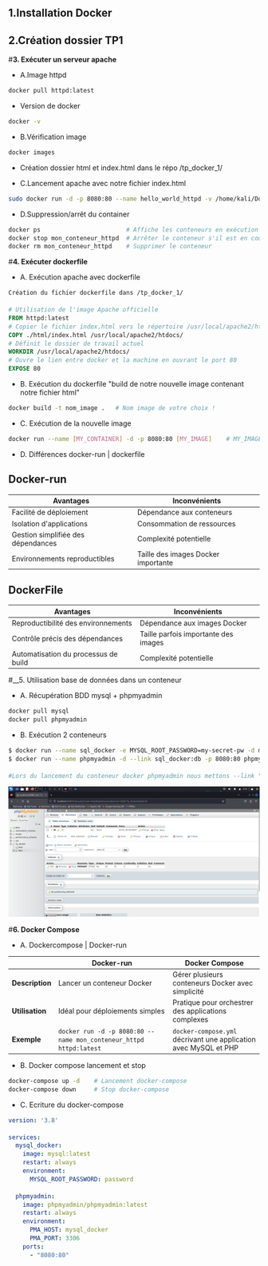 ## 1.Installation Docker
## 2.Création dossier TP1
#__3. Exécuter un serveur apache__
- A.Image httpd
```bash
docker pull httpd:latest
```
- Version de docker
```bash
docker -v
```
- B.Vérification image
```bash
docker images
```
- Création dossier html et index.html dans le répo /tp_docker_1/

- C.Lancement apache avec notre fichier index.html
```bash
sudo docker run -d -p 8080:80 --name hello_world_httpd -v /home/kali/Documents/TP_Docker/TP_DOCKER_1/html/index>
```
- D.Suppression/arrêt du container
```bash
docker ps                        # Affiche les conteneurs en exécution (ps -a pour voir les conteneurs non éxécuté)
docker stop mon_conteneur_httpd  # Arrêter le conteneur s'il est en cours d'exécution
docker rm mon_conteneur_httpd    # Supprimer le conteneur
```

#__4. Exécuter dockerfile__
- A. Exécution apache avec dockerfile
```Dockerfile
Création du fichier dockerfile dans /tp_docker_1/

# Utilisation de l'image Apache officielle
FROM httpd:latest
# Copier le fichier index.html vers le répertoire /usr/local/apache2/htdocs/ du conteneur
COPY ./html/index.html /usr/local/apache2/htdocs/
# Définit le dossier de travail actuel
WORKDIR /usr/local/apache2/htdocs/
# Ouvre le lien entre docker et la machine en ouvrant le port 80
EXPOSE 80
```
- B. Exécution du dockerfile "build de notre nouvelle image contenant notre fichier html"
```bash
docker build -t nom_image .   # Nom image de votre choix !
```

- C. Exécution de la nouvelle image
```bash
docker run --name [MY_CONTAINER] -d -p 8080:80 [MY_IMAGE]    # MY_IMAGE = nom de votre image
```
- D. Différences docker-run | dockerfile
## Docker-run

| Avantages                         | Inconvénients                       |
| --------------------------------- | ----------------------------------- |
| Facilité de déploiement           | Dépendance aux conteneurs           |
| Isolation d'applications          | Consommation de ressources          |
| Gestion simplifiée des dépendances | Complexité potentielle              |
| Environnements reproductibles     | Taille des images Docker importante |

## DockerFile

| Avantages                            | Inconvénients                       |
| ------------------------------------ | ----------------------------------- |
| Reproductibilité des environnements  | Dépendance aux images Docker        |
| Contrôle précis des dépendances      | Taille parfois importante des images|
| Automatisation du processus de build | Complexité potentielle              |


#__5. Utilisation base de données dans un conteneur
- A. Récupération BDD mysql + phpmyadmin
```bash
docker pull mysql
docker pull phpmyadmin
```
- B. Exécution 2 conteneurs
```bash
$ docker run --name sql_docker -e MYSQL_ROOT_PASSWORD=my-secret-pw -d mysql:latest
$ docker run --name phpmyadmin -d --link sql_docker:db -p 8080:80 phpmyadmin

#Lors du lancement du conteneur docker phpmyadmin nous mettons --link "le nom du conteneur sql" cela permettra de relier la BDD a Phpmyadmin
```
![Phpmyadmin](./phpmyadmin.png)


#__6. Docker Compose__
- A. Dockercompose | Docker-run

|               | Docker-run                      | Docker Compose                                      |
|---------------|---------------------------------|------------------------------------------------------|
| **Description** | Lancer un conteneur Docker      | Gérer plusieurs conteneurs Docker avec simplicité     |
| **Utilisation** | Idéal pour déploiements simples | Pratique pour orchestrer des applications complexes  |
| **Exemple**     | `docker run -d -p 8080:80 --name mon_conteneur_httpd httpd:latest` | `docker-compose.yml` décrivant une application avec MySQL et PHP |


- B. Docker compose lancement et stop
```bash
docker-compose up -d    # Lancement docker-compose
docker-compose down     # Stop docker-compose
```
- C. Ecriture du docker-compose
```yaml
version: '3.8'

services:
  mysql_docker:
    image: mysql:latest
    restart: always
    environment:
      MYSQL_ROOT_PASSWORD: password
      
  phpmyadmin:
    image: phpmyadmin/phpmyadmin:latest
    restart: always
    environment:
      PMA_HOST: mysql_docker
      PMA_PORT: 3306
    ports:
      - "8080:80"
```
